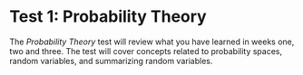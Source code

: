 # Test 1: Probability Theory 
The *Probability Theory* test will review what you have learned in weeks one, two and three. The test will cover concepts related to probability spaces, random variables, and summarizing random variables. 
